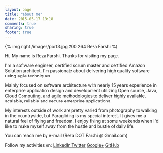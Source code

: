 ```yaml
---
layout: page
title: "about me"
date: 2015-05-17 13:18
comments: true
sharing: true
footer: true
---
```


{% img right /images/port3.jpg 200 264 Reza Farshi %} 

Hi, My name is Reza Farshi. Thanks for visiting my page. 

I'm a software engineer, certified scrum  master and certified Amazon Solution architect. I'm passionate about delivering high quality software using agile techniques.

Mainly focused on software architecture with nearly 15 years experience in enterprise application design and development utilizing Open source, Java, Cloud Computing, and agile methodologies to deliver highly available, scalable, reliable and secure enterprise applications.

My interests outside of work are pretty varied from photography to walking in the countryside, but Paragliding is my special interest. It gives me a natural feel of flying and freedom. I enjoy flying at some weekends when I'd like to make myself away from the hustle and bustle of daily life.

You can reach me by e-mail (Reza DOT Farshi @ Gmail.com) 

Follow my activities on:  [LinkedIn ](https://au.linkedin.com/pub/reza-farshi/11/1a5/648)  [Twitter](https://twitter.com/farshitwitts) [Google+](https://plus.google.com/117494928711002538023/about)  [GitHub](https://github.com/farshi/)
 
